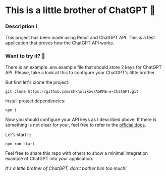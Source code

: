 # This is a little brother of ChatGPT 🦾
### Description ℹ️
This project has been made using React and ChatGPT API. This is a test application that proves how the ChatGPT API works.

### Want to try it? 🧪
There is an example .env.example file that should store 2 keys for ChatGPT API. Please, take a look at this to configure your ChatGPT's little brother.

But first let's clone the project:
```
git clone https://github.com/shkholikov/ASKME-w-ChatGPT.git
```
Install project dependencies:
```
npm i
```
Now you should configure your API keys as I described above. If there is something is not clear for your, feel free to refer to the [official docs](https://github.com/shkholikov/ASKME-w-ChatGPT.git). 

Let's start it:
```
npm run start
```

Feel free to share this repo with others to show a minimal integration example of ChatGPT into your application. 

*It's a little brother of ChatGPT, don't bother him too much!*
